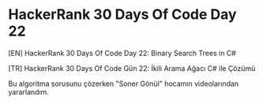 # HackerRank 30 Days Of Code Day 22


[EN] HackerRank 30 Days Of Code Day 22: Binary Search Trees in C# 


[TR] HackerRank 30 Days Of Code Gün 22: İkili Arama Ağacı C# ile Çözümü


Bu algoritma sorusunu çözerken "Soner Gönül" hocamın videolarından yararlandım.
